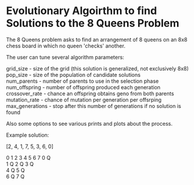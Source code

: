 # Evolutionary Algoirthm to find Solutions to the 8 Queens Problem

The 8 Queens problem asks to find an arrangement of 8 queens on an 8x8 chess board in which no queen 'checks' another.

The user can tune several algorithm parameters:

grid_size - size of the grid (this solution is generalized, not exclusively 8x8) <br/>
pop_size - size of the population of candidate solutions <br/>
num_parents - number of parents to use in the selection phase <br/>
num_offspring - number of offspring produced each generation <br/>
crossover_rate - chance an offspring obtains geno from both parents <br/>
mutation_rate - chance of mutation per generation per offsrping <br/>
max_generations - stop after this number of generations if no solution is found <br/>
  
Also some options to see various prints and plots about the process.

Example solution:

[2, 4, 1, 7, 5, 3, 6, 0]

  0 1 2 3 4 5 6 7 
0               Q  
1     Q
2 Q
3           Q             
4   Q
5         Q           
6             Q
7       Q       
  
  
